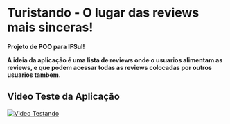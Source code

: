 # Turistando - O lugar das reviews mais sinceras!
**Projeto de POO para IFSul!**

**A ideia da aplicação é uma lista de reviews onde o usuarios alimentam as reviews, e que podem acessar todas as reviews colocadas por outros usuarios tambem.**

## Video Teste da Aplicação
[![Video Testando](https://img.youtube.com/vi/X3qs2Gkv8Sc/0.jpg)](https://www.youtube.com/watch?v=X3qs2Gkv8Sc)
